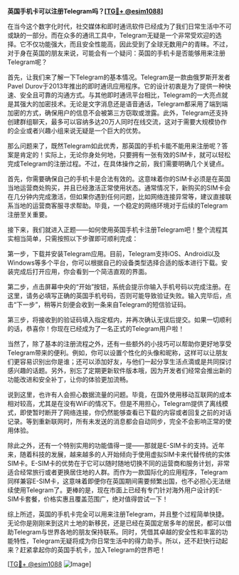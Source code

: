 **英国手机卡可以注册Telegram吗？[[TG💪+ @esim1088](https://t.me/s/esim1088)]**

在当今这个数字化时代，社交媒体和即时通讯软件已经成为了我们日常生活中不可或缺的一部分。而在众多的通讯工具中，Telegram无疑是一个非常受欢迎的选择。它不仅功能强大，而且安全性能高，因此受到了全球无数用户的青睐。不过，对于身在英国的朋友来说，可能会有一个疑问：英国的手机卡是否能够用来注册Telegram呢？

首先，让我们来了解一下Telegram的基本情况。Telegram是一款由俄罗斯开发者Pavel Durov于2013年推出的即时通讯应用程序。它的设计初衷是为了提供一种快速、安全且可靠的沟通方式。与其他即时通讯平台相比，Telegram的一大亮点就是其强大的加密技术。无论是文字消息还是语音通话，Telegram都采用了端到端加密的方式，确保用户的信息不会被第三方窃取或泄露。此外，Telegram还支持创建群组聊天，最多可以容纳多达20万人同时在线交流，这对于需要大规模协作的企业或者兴趣小组来说无疑是一个巨大的优势。

那么问题来了，既然Telegram如此优秀，那英国的手机卡能不能用来注册呢？答案是肯定的！实际上，无论你身处何地，只要拥有一张有效的SIM卡，就可以轻松完成Telegram的注册过程。不过，在具体操作之前，我们需要明确几个关键点。

首先，你需要确保自己的手机卡是合法有效的。这意味着你的SIM卡必须是在英国当地运营商处购买，并且已经激活正常使用状态。通常情况下，新购买的SIM卡会在几分钟内完成激活，但如果你遇到任何问题，比如网络连接异常等，建议直接联系当地的运营商客服寻求帮助。毕竟，一个稳定的网络环境对于后续的Telegram注册至关重要。

接下来，我们就进入正题——如何使用英国手机卡注册Telegram吧！整个流程其实相当简单，只需按照以下步骤即可顺利完成：

第一步，下载并安装Telegram应用。目前，Telegram支持iOS、Android以及Windows等多个平台，你可以根据自己的设备类型选择合适的版本进行下载。安装完成后打开应用，你会看到一个简洁直观的界面。

第二步，点击屏幕中央的“开始”按钮，系统会提示你输入手机号码以完成注册。在这里，请务必填写正确的英国手机号码，否则可能导致验证失败。输入完毕后，点击“下一步”，稍等片刻便会收到一条来自Telegram的短信验证码。

第三步，将接收到的验证码填入指定框内，并再次确认无误后提交。如果一切顺利的话，恭喜你！你现在已经成为了一名正式的Telegram用户啦！

当然了，除了基本的注册流程之外，还有一些额外的小技巧可以帮助你更好地享受Telegram带来的便利。例如，你可以设置个性化的头像和昵称，这样可以让朋友们更容易识别出你是谁；还可以添加好友，与他们一起分享生活点滴或是共同探讨感兴趣的话题。另外，别忘了定期更新软件版本哦，因为开发者们经常会推出新的功能改进和安全补丁，让你的体验更加流畅。

说到这里，也许有人会担心数据流量的问题。毕竟，在国外使用移动互联网的成本相对较高，尤其是在没有WiFi的情况下。但是不用担心，Telegram提供了离线模式，即使暂时断开了网络连接，你仍然能够查看已下载的内容或者回复之前的对话记录。等到重新联网时，所有未发送的消息都会自动同步，完全不会影响正常的使用体验。

除此之外，还有一个特别实用的功能值得一提——那就是E-SIM卡的支持。近年来，随着科技的发展，越来越多的人开始倾向于使用虚拟SIM卡来代替传统的实体SIM卡。E-SIM卡的优势在于它可以随时随地切换不同的运营商和服务计划，非常适合经常旅行或者更换居住地的人群。而作为一款国际化的应用程序，Telegram同样兼容E-SIM卡，这意味着即便你在英国期间需要频繁出国，也不必担心无法继续使用Telegram了。更棒的是，现在市面上已经有专门针对海外用户设计的E-SIM卡套餐，价格实惠且覆盖范围广，绝对值得尝试一下！

综上所述，英国的手机卡完全可以用来注册Telegram，并且整个过程简单快捷。无论你是刚刚来到这片土地的新移民，还是已经在英国定居多年的居民，都可以借助Telegram与世界各地的朋友保持联系。同时，凭借其卓越的安全性和丰富的功能特性，Telegram无疑将成为你日常生活中的得力助手。所以，还不赶快行动起来？赶紧拿起你的英国手机卡，加入Telegram的世界吧！

[[TG💪+ @esim1088](https://t.me/s/esim1088) ![Image](https://i.postimg.cc/4NQfJmqS/Snipaste-2025-05-13-00-14-12.png)]